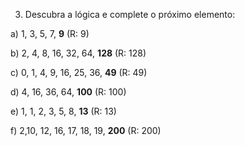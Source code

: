 3. Descubra a lógica e complete o próximo elemento:

a) 1, 3, 5, 7, **9** (R: 9)

b) 2, 4, 8, 16, 32, 64, **128** (R: 128)

c) 0, 1, 4, 9, 16, 25, 36, **49** (R: 49)

d) 4, 16, 36, 64, **100** (R: 100)

e) 1, 1, 2, 3, 5, 8, **13** (R: 13)

f) 2,10, 12, 16, 17, 18, 19, **200** (R: 200)
